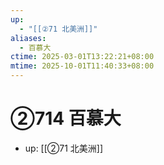 ```yaml
---
up:
  - "[[②71 北美洲]]"
aliases:
  - 百慕大
ctime: 2025-03-01T13:22:21+08:00
mtime: 2025-10-01T11:40:33+08:00
---
```


# ②714 百慕大

- up: [[②71 北美洲]]
